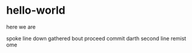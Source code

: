 # hello-world
here we are

spoke line down gathered bout proceed commit
darth second line remist ome 
